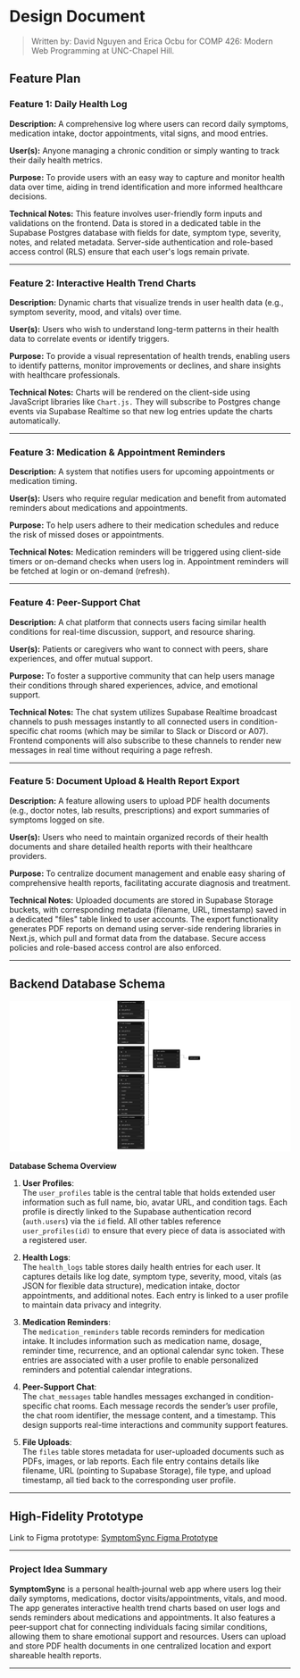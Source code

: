 # Design Document

> Written by: David Nguyen and Erica Ocbu for COMP 426: Modern Web Programming at UNC-Chapel Hill.

## Feature Plan

### Feature 1: Daily Health Log

**Description:** A comprehensive log where users can record daily symptoms, medication intake, doctor appointments, vital signs, and mood entries.

**User(s):** Anyone managing a chronic condition or simply wanting to track their daily health metrics.

**Purpose:** To provide users with an easy way to capture and monitor health data over time, aiding in trend identification and more informed healthcare decisions.

**Technical Notes:** This feature involves user-friendly form inputs and validations on the frontend. Data is stored in a dedicated table in the Supabase Postgres database with fields for date, symptom type, severity, notes, and related metadata. Server-side authentication and role-based access control (RLS) ensure that each user's logs remain private.

---

### Feature 2: Interactive Health Trend Charts

**Description:** Dynamic charts that visualize trends in user health data (e.g., symptom severity, mood, and vitals) over time.

**User(s):** Users who wish to understand long-term patterns in their health data to correlate events or identify triggers.

**Purpose:** To provide a visual representation of health trends, enabling users to identify patterns, monitor improvements or declines, and share insights with healthcare professionals.

**Technical Notes:** Charts will be rendered on the client-side using JavaScript libraries like `Chart.js.` They will subscribe to Postgres change events via Supabase Realtime so that new log entries update the charts automatically.

---

### Feature 3: Medication & Appointment Reminders

**Description:** A system that notifies users for upcoming appointments or medication timing.

**User(s):** Users who require regular medication and benefit from automated reminders about medications and appointments.

**Purpose:** To help users adhere to their medication schedules and reduce the risk of missed doses or appointments.

**Technical Notes:** Medication reminders will be triggered using client-side timers or on-demand checks when users log in. Appointment reminders will be fetched at login or on-demand (refresh).

---

### Feature 4: Peer-Support Chat

**Description:** A chat platform that connects users facing similar health conditions for real-time discussion, support, and resource sharing.

**User(s):** Patients or caregivers who want to connect with peers, share experiences, and offer mutual support.

**Purpose:** To foster a supportive community that can help users manage their conditions through shared experiences, advice, and emotional support.

**Technical Notes:** The chat system utilizes Supabase Realtime broadcast channels to push messages instantly to all connected users in condition-specific chat rooms (which may be similar to Slack or Discord or A07). Frontend components will also subscribe to these channels to render new messages in real time without requiring a page refresh.

---

### Feature 5: Document Upload & Health Report Export

**Description:** A feature allowing users to upload PDF health documents (e.g., doctor notes, lab results, prescriptions) and export summaries of symptoms logged on site.

**User(s):** Users who need to maintain organized records of their health documents and share detailed health reports with their healthcare providers.

**Purpose:** To centralize document management and enable easy sharing of comprehensive health reports, facilitating accurate diagnosis and treatment.

**Technical Notes:** Uploaded documents are stored in Supabase Storage buckets, with corresponding metadata (filename, URL, timestamp) saved in a dedicated "files" table linked to user accounts. The export functionality generates PDF reports on demand using server-side rendering libraries in Next.js, which pull and format data from the database. Secure access policies and role-based access control are also enforced.

---

## Backend Database Schema

![Database Schema](img/db-schema.png)

**Database Schema Overview**

1. **User Profiles**:  
   The `user_profiles` table is the central table that holds extended user information such as full name, bio, avatar URL, and condition tags. Each profile is directly linked to the Supabase authentication record (`auth.users`) via the `id` field. All other tables reference `user_profiles(id)` to ensure that every piece of data is associated with a registered user.

2. **Health Logs**:  
   The `health_logs` table stores daily health entries for each user. It captures details like log date, symptom type, severity, mood, vitals (as JSON for flexible data structure), medication intake, doctor appointments, and additional notes. Each entry is linked to a user profile to maintain data privacy and integrity.

3. **Medication Reminders**:  
   The `medication_reminders` table records reminders for medication intake. It includes information such as medication name, dosage, reminder time, recurrence, and an optional calendar sync token. These entries are associated with a user profile to enable personalized reminders and potential calendar integrations.

4. **Peer-Support Chat**:  
   The `chat_messages` table handles messages exchanged in condition-specific chat rooms. Each message records the sender’s user profile, the chat room identifier, the message content, and a timestamp. This design supports real-time interactions and community support features.

5. **File Uploads**:  
   The `files` table stores metadata for user-uploaded documents such as PDFs, images, or lab reports. Each file entry contains details like filename, URL (pointing to Supabase Storage), file type, and upload timestamp, all tied back to the corresponding user profile.

---

## High-Fidelity Prototype

Link to Figma prototype: [SymptomSync Figma Prototype](https://www.figma.com/design/YwoQ1OgAPYOfFOwlbf3aP0/COMP-426-Final-Project-Prototype?node-id=2-287&t=yC99fAWyYGJEOY3N-1)

---

### Project Idea Summary

**SymptomSync** is a personal health‑journal web app where users log their daily symptoms, medications, doctor visits/appointments, vitals, and mood. The app generates interactive health trend charts based on user logs and sends reminders about medications and appointments. It also features a peer‑support chat for connecting individuals facing similar conditions, allowing them to share emotional support and resources. Users can upload and store PDF health documents in one centralized location and export shareable health reports.

---
